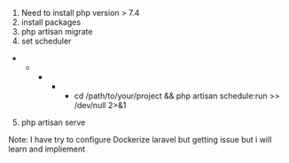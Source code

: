 1. Need to install php version > 7.4
2. install packages
3. php artisan migrate
4. set scheduler
* * * * * cd /path/to/your/project && php artisan schedule:run >> /dev/null 2>&1
5. php artisan serve

Note: I have try to configure Dockerize laravel but getting issue but i will learn and impliement 